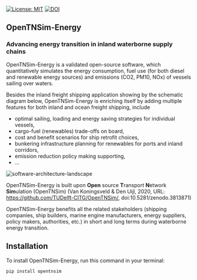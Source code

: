 [![License: MIT](https://img.shields.io/badge/License-MIT-informational.svg)](https://github.com/manjiang3/OpenTNSim-Energy/edit/main/LICENSE.txt)
[![DOI](https://zenodo.org/badge/538904570.svg)](https://zenodo.org/badge/latestdoi/538904570)
## OpenTNSim-Energy
### Advancing energy transition in inland waterborne supply chains 


OpenTNSim-Energy is a validated open-source software, which quantitatively simulates the energy consumption, fuel use (for both diesel and renewable energy sources) and emissions (CO2, PM10, NOx) of vessels sailing over waters. 

Besides the inland freight shipping application showing by the schematic diagram below, OpenTNSim-Energy is enriching itself by adding multiple features for both inland and ocean freight shipping, include

- optimal sailing, loading and energy saving strategies for individual vessels,  
- cargo-fuel (renewables) trade-offs on board,  
- cost and benefit scenarios for ship retrofit choices,  
- bunkering infrastructure planning for renewables for ports and inland corridors,
- emission reduction policy making supporting,
- ...
     
![software-architecture-landscape](https://user-images.githubusercontent.com/76953702/191344990-a3b611e5-576b-4be6-84e6-5c3ce0603f7e.png)

OpenTNSim-Energy is built upon **Open** source **T**ransport **N**etwork **Sim**ulation (OpenTNSim) (Van Koningsveld & Den Uijl, 2020, URL: https://github.com/TUDelft-CITG/OpenTNSim/, doi:10.5281/zenodo.3813871) 

OpenTNSim-Energy benefits all the related stakeholders (shipping companies, ship builders, marine engine manufacturers, energy suppliers, policy makers, authorities, etc.) in short and long terms during waterborne energy transition.


## Installation

To install OpenTNSim-Energy, run this command in your terminal:

``` bash
pip install opentnsim
```
